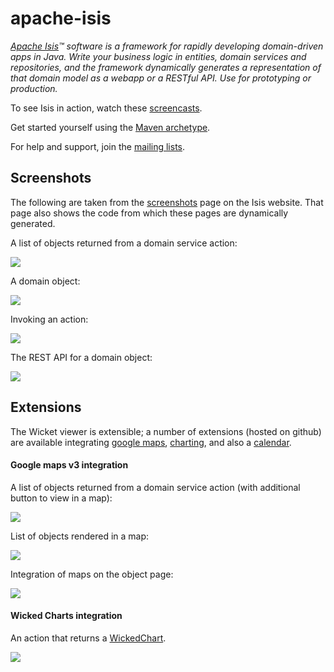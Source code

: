 apache-isis
===========

*[Apache Isis](http://isis.apache.org)™ software is a framework for rapidly developing domain-driven apps in Java.  Write your business logic in entities, domain services and repositories, and the framework dynamically generates a representation of that domain model as a webapp or a RESTful API. Use for prototyping or production.*

To see Isis in action, watch these [screencasts](http://isis.apache.org/getting-started/screencasts.html).

Get started yourself using the [Maven archetype](http://isis.apache.org/getting-started/quickstart-archetype.html).

For help and support, join the [mailing lists](http://isis.apache.org/support.html).  

## Screenshots

The following are taken from the [screenshots](http://isis.apache.org/getting-started/screenshots.html) page on the Isis website.  That page also shows the code from which these pages are dynamically generated.

A list of objects returned from a domain service action:

![](http://isis.apache.org/getting-started/resources/screencast-08-collection-action.png)

A domain object:

![](http://isis.apache.org/getting-started/resources/screencast-11-todo-entity.png)

Invoking an action:

![](http://isis.apache.org/getting-started/resources/screencast-18-invoke-action-args.png)

The REST API for a domain object:

![](http://isis.apache.org/getting-started/resources/screencast-34-restful-entity.png)

## Extensions

The Wicket viewer is extensible; a number of extensions (hosted on github) are available integrating [google maps](https://github.com/danhaywood/isis-wicket-gmap3), [charting](https://github.com/danhaywood/isis-wicket-wickedcharts), and also a [calendar](https://github.com/danhaywood/isis-wicket-fullcalendar).

#### Google maps v3 integration

A list of objects returned from a domain service action (with additional button to view in a map):

![](https://raw.github.com/danhaywood/isis-wicket-gmap3/master/images/screenshot-1.png)

List of objects rendered in a map:

![](https://raw.github.com/danhaywood/isis-wicket-gmap3/master/images/screenshot-2.png)

Integration of maps on the object page:

![](https://raw.github.com/danhaywood/isis-wicket-gmap3/master/images/screenshot-3.png)

#### Wicked Charts integration

An action that returns a [WickedChart](http://wicked-charts.googlecode.com).

![](https://raw.github.com/danhaywood/isis-wicket-wickedcharts/master/images/screenshot-2.png)

